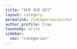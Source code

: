 ```yaml
---
title: "하루 하루 읽다"
layout: category
permalink: /categories/write/
author_profile: true
taxonomy: write
sidebar:
  nav: "categories"
---
```

